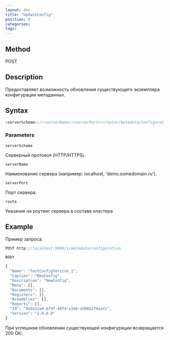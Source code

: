 ```yaml
---
layout: doc
title: "UpdateConfig"
position: 8
categories: 
tags:
---
```


## Method

POST

## Description
Предоставляет возможность обновления существующего экземпляра конфигурации метаданных.

## Syntax
```js
<serverScheme>://<serverName>:<serverPort>/<route>/metadata/configuration
```

### Parameters

`serverScheme`

Серверный протокол (HTTP/HTTPS).

`serverName`

Наименование сервера (например: localhost, 'demo.somedomain.ru').

`serverPort`

Порт сервера.

`route` 

Указание на роутинг сервера в составе кластера

## Example

Пример запроса:

```js
POST http://localhost:9900/1/metadata/configuration 

BODY 

{
  "Name": "TestConfigVersion_1",
  "Caption": "NewConfig",
  "Description": "NewConfig",
  "Menu": [],
  "Documents": [],
  "Registers": [],
  "Assemblies": [],
  "Reports": [],
  "Id": "9a5e2aa4-bf9f-48f4-a166-dd96b2f6eafc",
  "Version": "2.0.0.0"
}
```

При успешном обновлении существующей конфигурации возвращается 200 ОК:

